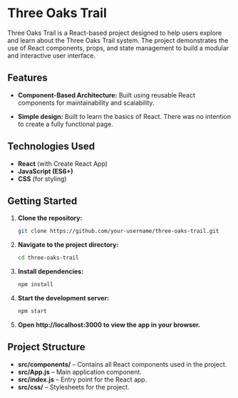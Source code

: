 # Three Oaks Trail

Three Oaks Trail is a React-based project designed to help users explore and learn about the Three Oaks Trail system. The project demonstrates the use of React components, props, and state management to build a modular and interactive user interface.

## Features

- **Component-Based Architecture:** Built using reusable React components for maintainability and scalability.

- **Simple design:** Built to learn the basics of React. There was no intention to create a fully functional page.

## Technologies Used

- **React** (with Create React App)
- **JavaScript (ES6+)**
- **CSS** (for styling)

## Getting Started

1. **Clone the repository:**
   ```bash
   git clone https://github.com/your-username/three-oaks-trail.git

2. **Navigate to the project directory:**
   ```bash
   cd three-oaks-trail

3. **Install dependencies:**
   ```bash
   npm install

4. **Start the development server:**
   ```bash
   npm start

5. **Open http://localhost:3000 to view the app in your browser.**


## Project Structure

- **src/components/** – Contains all React components used in the project.
- **src/App.js** – Main application component.
- **src/index.js** – Entry point for the React app.
- **src/css/** – Stylesheets for the project.